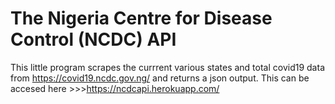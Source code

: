 # The Nigeria Centre for Disease Control (NCDC) API
This little program scrapes the currrent various states and total covid19 data from https://covid19.ncdc.gov.ng/ and returns a json output. This can be accesed here >>>https://ncdcapi.herokuapp.com/
